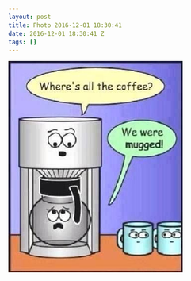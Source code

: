 ```yaml
---
layout: post
title: Photo 2016-12-01 18:30:41
date: 2016-12-01 18:30:41 Z
tags: []
---
```

![](/media/2016/12/153912621119.jpg)
